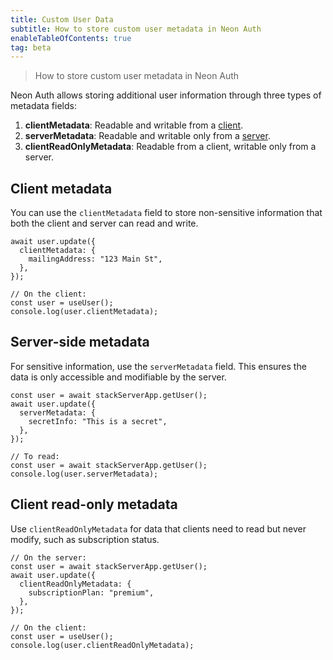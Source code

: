 ```yaml
---
title: Custom User Data
subtitle: How to store custom user metadata in Neon Auth
enableTableOfContents: true
tag: beta
---
```


> How to store custom user metadata in Neon Auth

Neon Auth allows storing additional user information through three types of metadata fields:

1. **clientMetadata**: Readable and writable from a [client](/docs/neon-auth/concepts/stack-app#client-vs-server).
2. **serverMetadata**: Readable and writable only from a [server](/docs/neon-auth/concepts/stack-app#client-vs-server).
3. **clientReadOnlyMetadata**: Readable from a client, writable only from a server.

## Client metadata

You can use the `clientMetadata` field to store non-sensitive information that both the client and server can read and write.

```tsx shouldWrap
await user.update({
  clientMetadata: {
    mailingAddress: "123 Main St",
  },
});

// On the client:
const user = useUser();
console.log(user.clientMetadata);
```

## Server-side metadata

For sensitive information, use the `serverMetadata` field. This ensures the data is only accessible and modifiable by the server.

```tsx shouldWrap
const user = await stackServerApp.getUser();
await user.update({
  serverMetadata: {
    secretInfo: "This is a secret",
  },
});

// To read:
const user = await stackServerApp.getUser();
console.log(user.serverMetadata);
```

## Client read-only metadata

Use `clientReadOnlyMetadata` for data that clients need to read but never modify, such as subscription status.

```tsx shouldWrap
// On the server:
const user = await stackServerApp.getUser();
await user.update({
  clientReadOnlyMetadata: {
    subscriptionPlan: "premium",
  },
});

// On the client:
const user = useUser();
console.log(user.clientReadOnlyMetadata);
```
